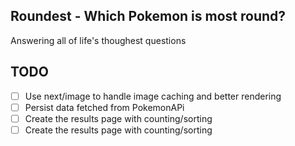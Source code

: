 ## Roundest - Which Pokemon is most round?

Answering all of life's thoughest questions


## TODO
- [ ] Use next/image to handle image caching and better rendering
- [ ] Persist data fetched from PokemonAPi
- [ ] Create the results page with counting/sorting
- [ ] Create the results page with counting/sorting